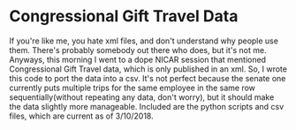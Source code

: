 # Congressional Gift Travel Data 
If you're like me, you hate xml files, and don't understand why people use them. There's probably somebody out there who does, but it's not me. Anyways, this morning I went to a dope NICAR session that mentioned Congressional Gift Travel data, which is only published in an xml. So, I wrote this code to port the data into a csv. It's not perfect because the senate one currently puts multiple trips for the same employee in the same row sequentially(without repeating any data, don't worry), but it should make the data slightly more manageable. Included are the python scripts and csv files, which are current as of 3/10/2018.
